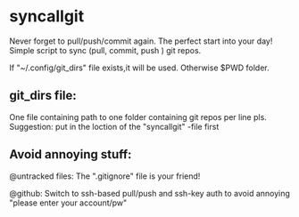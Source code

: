 # syncallgit
Never forget to pull/push/commit again. The perfect start into your day!
Simple script to sync (pull, commit, push )  git repos.

If "~/.config/git_dirs" file exists,it will be used. Otherwise $PWD folder. 

## git_dirs file: 
One file containing path to one folder containing git repos per line pls.
Suggestion: put in the loction of the "syncallgit" -file first

## Avoid annoying stuff: 

@untracked files: The ".gitignore" file is your friend!

@github: Switch to ssh-based pull/push and ssh-key auth to avoid annoying "please enter your account/pw" 

 
